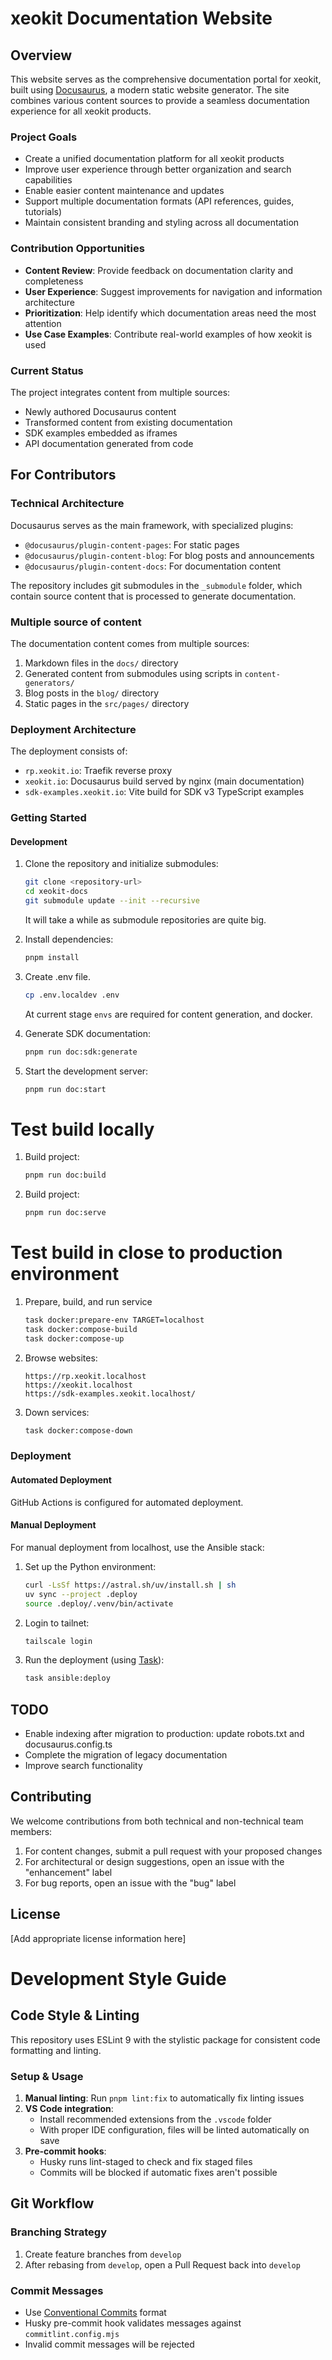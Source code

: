 # xeokit Documentation Website

## Overview

This website serves as the comprehensive documentation portal for xeokit, built using [Docusaurus](https://docusaurus.io/), a modern static website generator. The site combines various content sources to provide a seamless documentation experience for all xeokit products.

### Project Goals

- Create a unified documentation platform for all xeokit products
- Improve user experience through better organization and search capabilities
- Enable easier content maintenance and updates
- Support multiple documentation formats (API references, guides, tutorials)
- Maintain consistent branding and styling across all documentation

### Contribution Opportunities

- **Content Review**: Provide feedback on documentation clarity and completeness
- **User Experience**: Suggest improvements for navigation and information architecture
- **Prioritization**: Help identify which documentation areas need the most attention
- **Use Case Examples**: Contribute real-world examples of how xeokit is used

### Current Status

The project integrates content from multiple sources:
- Newly authored Docusaurus content
- Transformed content from existing documentation
- SDK examples embedded as iframes
- API documentation generated from code

## For Contributors

### Technical Architecture

Docusaurus serves as the main framework, with specialized plugins:
- `@docusaurus/plugin-content-pages`: For static pages
- `@docusaurus/plugin-content-blog`: For blog posts and announcements
- `@docusaurus/plugin-content-docs`: For documentation content

The repository includes git submodules in the `_submodule` folder, which contain source content that is processed to generate documentation.

### Multiple source of content

The documentation content comes from multiple sources:
1. Markdown files in the `docs/` directory
2. Generated content from submodules using scripts in `content-generators/`
3. Blog posts in the `blog/` directory
4. Static pages in the `src/pages/` directory

### Deployment Architecture

The deployment consists of:
- `rp.xeokit.io`: Traefik reverse proxy
- `xeokit.io`: Docusaurus build served by nginx (main documentation)
- `sdk-examples.xeokit.io`: Vite build for SDK v3 TypeScript examples

### Getting Started

#### Development 

1. Clone the repository and initialize submodules:
   ```bash
   git clone <repository-url>
   cd xeokit-docs
   git submodule update --init --recursive
   ```

   It will take a while as submodule repositories are quite big.

2. Install dependencies:
   ```bash
   pnpm install
   ```

3. Create .env file.
    ```bash
    cp .env.localdev .env
    ```
    At current stage `envs` are required for content generation, and docker. 

4. Generate SDK documentation:
   ```bash
   pnpm run doc:sdk:generate
   ```

5. Start the development server:
   ```bash
   pnpm run doc:start
   ```

# Test build locally

1. Build project:
   ```bash
   pnpm run doc:build
   ```

2. Build project:
   ```bash
   pnpm run doc:serve
   ```

# Test build in close to production environment

1. Prepare, build, and run service
   ```bash
   task docker:prepare-env TARGET=localhost
   task docker:compose-build
   task docker:compose-up
   ```

2. Browse websites:

   ```
   https://rp.xeokit.localhost
   https://xeokit.localhost
   https://sdk-examples.xeokit.localhost/
   ```
3. Down services:

   ```bash
   task docker:compose-down
   ```

### Deployment

#### Automated Deployment
GitHub Actions is configured for automated deployment.

#### Manual Deployment
For manual deployment from localhost, use the Ansible stack:

1. Set up the Python environment:
   ```bash
   curl -LsSf https://astral.sh/uv/install.sh | sh
   uv sync --project .deploy
   source .deploy/.venv/bin/activate
   ```

2. Login to tailnet:
   ```bash
   tailscale login
   ```   
3. Run the deployment (using [Task](https://taskfile.dev/)):

   ```bash
   task ansible:deploy
   ```

## TODO

- Enable indexing after migration to production: update robots.txt and docusaurus.config.ts
- Complete the migration of legacy documentation
- Improve search functionality

## Contributing

We welcome contributions from both technical and non-technical team members:

1. For content changes, submit a pull request with your proposed changes
2. For architectural or design suggestions, open an issue with the "enhancement" label
3. For bug reports, open an issue with the "bug" label


## License

[Add appropriate license information here]

# Development Style Guide

## Code Style & Linting

This repository uses ESLint 9 with the stylistic package for consistent code formatting and linting.

### Setup & Usage

1. **Manual linting**: Run `pnpm lint:fix` to automatically fix linting issues
2. **VS Code integration**: 
   - Install recommended extensions from the `.vscode` folder
   - With proper IDE configuration, files will be linted automatically on save
3. **Pre-commit hooks**:
   - Husky runs lint-staged to check and fix staged files
   - Commits will be blocked if automatic fixes aren't possible

## Git Workflow

### Branching Strategy

1. Create feature branches from `develop`
2. After rebasing from `develop`, open a Pull Request back into `develop`

### Commit Messages

- Use [Conventional Commits](https://www.conventionalcommits.org/) format
- Husky pre-commit hook validates messages against `commitlint.config.mjs`
- Invalid commit messages will be rejected
